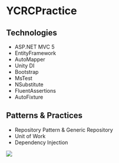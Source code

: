 # YCRCPractice
Technologies
------------
* ASP.NET MVC 5
* EntityFramework 
* AutoMapper
* Unity DI
* Bootstrap
* MsTest
* NSubstitute
* FluentAssertions
* AutoFixture


Patterns & Practices
---------------------
* Repository Pattern & Generic Repository
* Unit of Work 
* Dependency Injection




[<img src="https://fds26875.visualstudio.com/_apis/public/build/definitions/4c484e60-38e4-49d4-8231-d4cd49bb5c3b/8/badge"/>](https://fds26875.visualstudio.com/NorthWindPractice/_build/index?definitionId=8)

